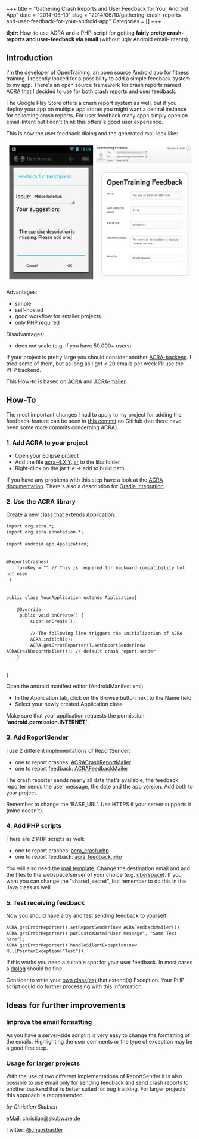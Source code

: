 +++
title = "Gathering Crash Reports and User Feedback for Your Android App"
date = "2014-06-10"
slug = "2014/06/10/gathering-crash-reports-and-user-feedback-for-your-android-app"
Categories = []
+++

**tl;dr:** How-to use ACRA and a PHP-script for getting **fairly pretty
crash-reports and user-feedback via email** (without ugly Android email-Intents)

## Introduction

I'm the developer of
[OpenTraining](https://github.com/chaosbastler/opentraining), an open source
Android app for fitness training. I recently looked for a possibility to add a
simple feedback system to my app. There's an open source framework for crash
reports named [ACRA](https://github.com/ACRA) that I decided to use for both
crash reports and user feedback.

The Google Play Store offers a crash report system as well, but if you deploy
your app on multiple app stores you might want a central instance for collecting
crash reports. For user feedback many apps simply open an email-Intent but I
don't think this offers a good user experience.

This is how the user feedback dialog and the generated mail look like:

![Android feedback dialog and feedback mail](/downloads/android_feedback.jpg "Android feedback dialog and feedback mail")

Advantages:

- simple
- self-hosted
- good workflow for smaller projects
- only PHP required

Disadvantages:

- does not scale (e.g. if you have 50.000+ users)

If your project is pretty large you should consider another
[ACRA-backend](https://github.com/ACRA/acra/wiki/Backends). I tried some of
them, but as long as I get < 20 emails per week I'll use the PHP backend.

This How-to is based on [ACRA](https://github.com/ACRA) and
[ACRA-mailer](https://github.com/d-a-n/acra-mailer).

## How-To

The most important changes I had to apply to my project for adding the
feedback-feature can be seen in
[this commit](https://github.com/chaosbastler/opentraining/commit/19e52b76b8370e78b9d67e4110d04463d1cd2ad6)
on GitHub (but there have been some more commits concerning ACRA).

### 1. Add ACRA to your project

- Open your Eclipse project
- Add the file
  [acra-4.X.Y.jar](http://search.maven.org/remotecontent?filepath=ch/acra/acra/4.5.0/acra-4.5.0.jar)
  to the libs folder
- Right-click on the jar file -> add to build path

If you have any problems with this step have a look at the
[ACRA documentation](https://github.com/ACRA/acra/wiki/BasicSetup). There's also
a description for
[Gradle integration](https://github.com/ACRA/acra/wiki/AdvancedUsage#integrating-as-a-dependency-with-maven-or-gradle).

### 2. Use the ACRA library

Create a new class that extends Application:

    import org.acra.*;
    import org.acra.annotation.*;

    import android.app.Application;


    @ReportsCrashes(
        formKey = "" // This is required for backward compatibility but not used
     )


    public class YourApplication extends Application{

    	@Override
         public void onCreate() {
             super.onCreate();

             // The following line triggers the initialization of ACRA
             ACRA.init(this);
             ACRA.getErrorReporter().setReportSender(new ACRACrashReportMailer()); // default crash report sender
    	}


    }

Open the android manifest editor (AndroidManifest.xml)

- In the Application tab, click on the Browse button next to the Name field
- Select your newly created Application class

Make sure that your application requests the permission
**'android.permission.INTERNET'**.

### 3. Add ReportSender

I use 2 different implementations of ReportSender:

- one to report crashes:
  [ACRACrashReportMailer](https://github.com/chaosbastler/opentraining/blob/71db0726607885fb815e230886dcebeb93817371/app/src/de/skubware/opentraining/activity/acra/ACRACrashReportMailer.java)
- one to report feedback:
  [ACRAFeedbackMailer](https://github.com/chaosbastler/opentraining/blob/71db0726607885fb815e230886dcebeb93817371/app/src/de/skubware/opentraining/activity/acra/ACRAFeedbackMailer.java)

The crash reporter sends nearly all data that's available, the feedback reporter
sends the user message, the date and the app version. Add both to your project.

Remember to change the 'BASE_URL'. Use HTTPS if your server supports it (mine
doesn't).

### 4. Add PHP scripts

There are 2 PHP scripts as well:

- one to report crashes:
  [acra_crash.php](https://github.com/chaosbastler/opentraining/blob/71db0726607885fb815e230886dcebeb93817371/server/acra_crash.php)
- one to report feedback:
  [acra_feedback.php](https://github.com/chaosbastler/opentraining/blob/71db0726607885fb815e230886dcebeb93817371/server/acra_feedback.php)

You will also need the
[mail template](https://github.com/chaosbastler/opentraining/blob/71db0726607885fb815e230886dcebeb93817371/server/mail_template.txt).
Change the destination email and add the files to the webspace/server of your
choice (e.g. [uberspace](https://uberspace.de/)). If you want you can change the
"shared_secret", but remember to do this in the Java class as well.

### 5. Test receiving feedback

Now you should have a try and test sending feedback to yourself:

    ACRA.getErrorReporter().setReportSender(new ACRAFeedbackMailer());
    ACRA.getErrorReporter().putCustomData("User message", "Some Text here");
    ACRA.getErrorReporter().handleSilentException(new NullPointerException("Test"));

If this works you need a suitable spot for your user feedback. In most cases a
[dialog](https://github.com/chaosbastler/opentraining/blob/71db0726607885fb815e230886dcebeb93817371/app/src/de/skubware/opentraining/activity/create_workout/SendExerciseFeedbackDialogFragment.java)
should be fine.

Consider to write your
[own class(es)](https://github.com/chaosbastler/opentraining/blob/71db0726607885fb815e230886dcebeb93817371/app/src/de/skubware/opentraining/activity/acra/RequestExerciseUpdate.java)
that extend(s) Exception. Your PHP script could do further processing with this
information.

## Ideas for further improvements

### Improve the email formatting

As you have a server-side script it is very easy to change the formatting of the
emails. Highlighting the user comments or the type of exception may be a good
first step.

### Usage for larger projects

With the use of two different implementations of ReportSender it is also
possible to use email only for sending feedback and send crash reports to
another backend that is better suited for bug tracking. For larger projects this
approach is recommended.

_by Christian Skubich_

eMail: christian@skubware.de

Twitter: [@chaosbastler](https://twitter.com/chaosbastler)
